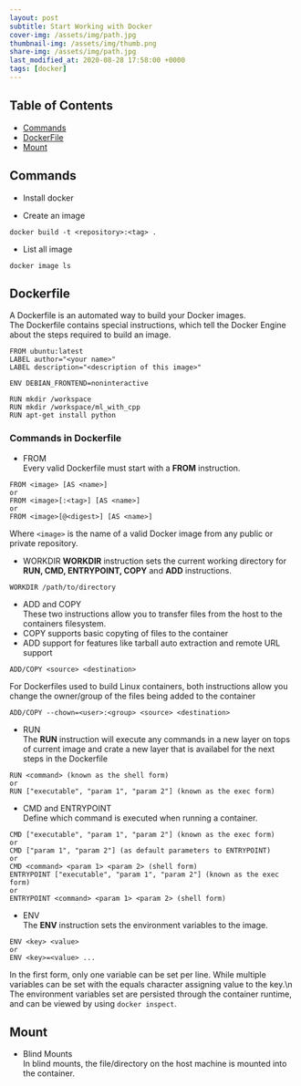 ```yaml
---
layout: post
subtitle: Start Working with Docker
cover-img: /assets/img/path.jpg
thumbnail-img: /assets/img/thumb.png
share-img: /assets/img/path.jpg
last_modified_at: 2020-08-28 17:58:00 +0000
tags: [docker]
---
```


## Table of Contents
* [Commands](#commands)
* [DockerFile](#dockerfile)
* [Mount](#mount)


## Commands
* Install docker

* Create an image
```
docker build -t <repository>:<tag> .
```

* List all image
```
docker image ls
```




## Dockerfile
A Dockerfile is an automated way to build your Docker images.\
The Dockerfile contains special instructions, which tell the Docker Engine about the steps required to build an image.
```
FROM ubuntu:latest
LABEL author="<your name>"
LABEL description="<description of this image>"

ENV DEBIAN_FRONTEND=noninteractive

RUN mkdir /workspace
RUN mkdir /workspace/ml_with_cpp
RUN apt-get install python
```

### Commands in Dockerfile
* FROM\
Every valid Dockerfile must start with a **FROM** instruction.
```
FROM <image> [AS <name>]
or
FROM <image>[:<tag>] [AS <name>]
or
FROM <image>[@<digest>] [AS <name>]
```
Where ```<image>``` is the name of a valid Docker image from any public or private repository.

* WORKDIR
**WORKDIR** instruction sets the current working directory for **RUN, CMD, ENTRYPOINT, COPY** and **ADD** instructions.
```
WORKDIR /path/to/directory
```

* ADD and COPY\
These two instructions allow you to transfer files from the host to the containers filesystem.
 * COPY supports basic copyting of files to the container
 * ADD support for features like tarball auto extraction and remote URL support
```
ADD/COPY <source> <destination>
```
For Dockerfiles used to build Linux containers, both instructions allow you change the owner/group of the files being added to the container
```
ADD/COPY --chown=<user>:<group> <source> <destination>
```

* RUN\
The **RUN** instruction will execute any commands in a new layer on tops of current image and crate a new layer that is availabel for the next steps in the Dockerfile
```
RUN <command> (known as the shell form)
or
RUN ["executable", "param 1", "param 2"] (known as the exec form)
```
* CMD and ENTRYPOINT\
Define which command is executed when running a container.
```
CMD ["executable", "param 1", "param 2"] (known as the exec form)
or
CMD ["param 1", "param 2"] (as default parameters to ENTRYPOINT)
or
CMD <command> <param 1> <param 2> (shell form)
ENTRYPOINT ["executable", "param 1", "param 2"] (known as the exec form)
or
ENTRYPOINT <command> <param 1> <param 2> (shell form) 
```

* ENV\
The **ENV** instruction sets the environment variables to the image.
```
ENV <key> <value>
or 
ENV <key>=<value> ...
```
In the first form, only one variable can be set per line. While multiple variables can be set with the equals character assigning value to the key.\n
The environment variables set are persisted through the container runtime, and can be viewed by using ```docker inspect```.


## Mount
 * Blind Mounts\
 In blind mounts, the file/directory on the host machine is mounted into the container.

